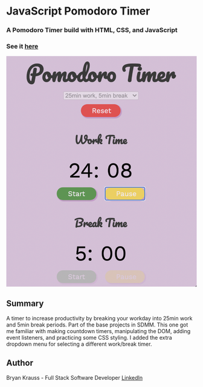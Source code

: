 # JavaScript Pomodoro Timer

### A Pomodoro Timer build with HTML, CSS, and JavaScript 

### See it [here](https://bryangk.github.io/pomodoro/)

![](pomodoro.png)

## Summary
A timer to increase productivity by breaking your workday into 25min work and 5min break periods. Part of the base projects in SDMM. This one got me familiar with making countdown timers, manipulating the DOM, adding event listeners, and practicing some CSS styling. I added the extra dropdown menu for selecting a different work/break timer.

## Author

Bryan Krauss - Full Stack Software Developer [LinkedIn](https://www.linkedin.com/in/bryan-krauss-556b3a200/)